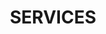 ---
title : "SERVICES"
service_list:
# service item loop
- name : "Web Development"
  image : "images/icons/web-development.png"
  
# service item loop
- name : "AI Consultation"
  image : "images/icons/graphic-design.png"
  
# service item loop
- name : "Data Science Training"
  image : "images/icons/dbms.png"
  
# service item loop
- name : "Software Development"
  image : "images/icons/software-development.png"
  
# service item loop
- name : "NLP"
  image : "images/icons/marketing.png"
  
# service item loop
- name : "Computer Vision"
  image : "images/icons/mobile-app.png"



# custom style
custom_class: "" 
custom_attributes: "" 
custom_css: ""
---